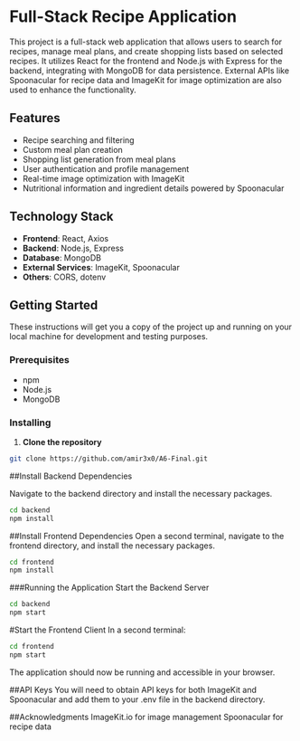 # Full-Stack Recipe Application

This project is a full-stack web application that allows users to search for recipes, manage meal plans, and create shopping lists based on selected recipes. It utilizes React for the frontend and Node.js with Express for the backend, integrating with MongoDB for data persistence. External APIs like Spoonacular for recipe data and ImageKit for image optimization are also used to enhance the functionality.

## Features

- Recipe searching and filtering
- Custom meal plan creation
- Shopping list generation from meal plans
- User authentication and profile management
- Real-time image optimization with ImageKit
- Nutritional information and ingredient details powered by Spoonacular

## Technology Stack

- **Frontend**: React, Axios
- **Backend**: Node.js, Express
- **Database**: MongoDB
- **External Services**: ImageKit, Spoonacular
- **Others**: CORS, dotenv

## Getting Started

These instructions will get you a copy of the project up and running on your local machine for development and testing purposes.

### Prerequisites

- npm
- Node.js
- MongoDB

### Installing

1. **Clone the repository**

```bash
git clone https://github.com/amir3x0/A6-Final.git

```
##Install Backend Dependencies

Navigate to the backend directory and install the necessary packages.
```bash
cd backend
npm install
```

##Install Frontend Dependencies
Open a second terminal, navigate to the frontend directory, and install the necessary packages.
```bash
cd frontend
npm install
```

###Running the Application
Start the Backend Server
```bash
cd backend
npm start
```

#Start the Frontend Client
In a second terminal:
```bash
cd frontend
npm start
```

The application should now be running and accessible in your browser.


##API Keys
You will need to obtain API keys for both ImageKit and Spoonacular and add them to your .env file in the backend directory.


##Acknowledgments
ImageKit.io for image management
Spoonacular for recipe data
